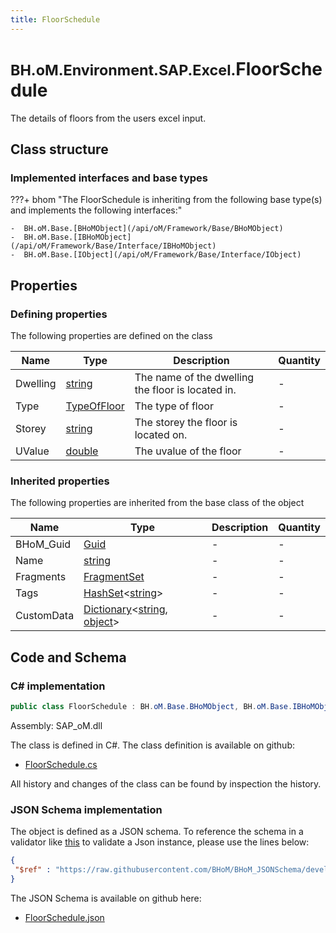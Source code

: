```yaml
---
title: FloorSchedule
---
```


# <small>BH.oM.Environment.SAP.Excel.</small>**FloorSchedule**

The details of floors from the users excel input.

## Class structure

### Implemented interfaces and base types

???+ bhom "The FloorSchedule is inheriting from the following base type(s) and implements the following interfaces:"

    -  BH.oM.Base.[BHoMObject](/api/oM/Framework/Base/BHoMObject)
    -  BH.oM.Base.[IBHoMObject](/api/oM/Framework/Base/Interface/IBHoMObject)
    -  BH.oM.Base.[IObject](/api/oM/Framework/Base/Interface/IObject)


## Properties



### Defining properties

The following properties are defined on the class

| Name             | Type             | Description      | Quantity         |
|------------------|------------------|------------------|------------------|
| Dwelling | [string](https://learn.microsoft.com/en-us/dotnet/api/System.String?view=netstandard-2.0) | The name of the dwelling the floor is located in. | - |
| Type | [TypeOfFloor](/api/oM/Adapter/Environment/Enums/TypeOfFloor) | The type of floor | - |
| Storey | [string](https://learn.microsoft.com/en-us/dotnet/api/System.String?view=netstandard-2.0) | The storey the floor is located on. | - |
| UValue | [double](https://learn.microsoft.com/en-us/dotnet/api/System.Double?view=netstandard-2.0) | The uvalue of the floor | - |


### Inherited properties
The following properties are inherited from the base class of the object

| Name             | Type             | Description      | Quantity         |
|------------------|------------------|------------------|------------------|
| BHoM_Guid | [Guid](https://learn.microsoft.com/en-us/dotnet/api/System.Guid?view=netstandard-2.0) | - | - |
| Name | [string](https://learn.microsoft.com/en-us/dotnet/api/System.String?view=netstandard-2.0) | - | - |
| Fragments | [FragmentSet](/api/oM/Framework/Base/FragmentSet) | - | - |
| Tags | [HashSet](https://learn.microsoft.com/en-us/dotnet/api/System.Collections.Generic.HashSet-1?view=netstandard-2.0)&lt;[string](https://learn.microsoft.com/en-us/dotnet/api/System.String?view=netstandard-2.0)&gt; | - | - |
| CustomData | [Dictionary](https://learn.microsoft.com/en-us/dotnet/api/System.Collections.Generic.Dictionary-2?view=netstandard-2.0)&lt;[string](https://learn.microsoft.com/en-us/dotnet/api/System.String?view=netstandard-2.0), [object](https://learn.microsoft.com/en-us/dotnet/api/System.Object?view=netstandard-2.0)&gt; | - | - |


## Code and Schema

### C# implementation

``` C# title="C#"
public class FloorSchedule : BH.oM.Base.BHoMObject, BH.oM.Base.IBHoMObject, BH.oM.Base.IObject
```

Assembly: SAP_oM.dll

The class is defined in C#. The class definition is available on github:

- [FloorSchedule.cs](https://github.com/BHoM/SAP_Toolkit/blob/develop/SAP_oM/Excel\FloorSchedule.cs)

All history and changes of the class can be found by inspection the history.
### JSON Schema implementation

The object is defined as a JSON schema. To reference the schema in a validator like [this](https://www.jsonschemavalidator.net/) to validate a Json instance, please use the lines below:

``` json title="JSON Schema"
{
 "$ref" : "https://raw.githubusercontent.com/BHoM/BHoM_JSONSchema/develop/SAP_oM/SAP/Excel/FloorSchedule.json"
}
```

The JSON Schema is available on github here:

- [FloorSchedule.json](https://github.com/BHoM/BHoM_JSONSchema/blob/develop/SAP_oM/SAP/Excel/FloorSchedule.json)
